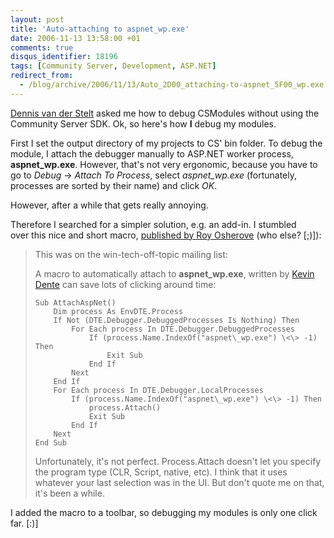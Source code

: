 ```yaml
---
layout: post
title: 'Auto-attaching to aspnet_wp.exe'
date: 2006-11-13 13:58:00 +01
comments: true
disqus_identifier: 18196
tags: [Community Server, Development, ASP.NET]
redirect_from:
  - /blog/archive/2006/11/13/Auto_2D00_attaching-to-aspnet_5F00_wp.exe.aspx
---
```


[Dennis van der Stelt](http://bloggingabout.net/blogs/dennis/) asked me how to debug CSModules without using the Community Server SDK. Ok, so here's how **I** debug my modules.

First I set the output directory of my projects to CS' bin folder. To debug the module, I attach the debugger manually to ASP.NET worker process, **aspnet\_wp.exe**. However, that's not very ergonomic, because you have to go to *Debug* → *Attach To Process*, select *aspnet\_wp.exe* (fortunately, processes are sorted by their name) and click *OK*.

However, after a while that gets really annoying.

Therefore I searched for a simpler solution, e.g. an add-in. I stumbled over this nice and short macro, [published by Roy Osherove](http://weblogs.asp.net/rosherove/archive/2003/09/22/28532.aspx) (who else? [;)]):

> This was on the win-tech-off-topic mailing list:
>
> A macro to automatically attach to **aspnet\_wp.exe**, written by [Kevin Dente](http://weblogs.asp.net/kdente/) can save lots of clicking around time:
>
> ``` vbnet
> Sub AttachAspNet()
>     Dim process As EnvDTE.Process
>     If Not (DTE.Debugger.DebuggedProcesses Is Nothing) Then
>         For Each process In DTE.Debugger.DebuggedProcesses
>             If (process.Name.IndexOf("aspnet\_wp.exe") \<\> -1) Then
>                 Exit Sub
>             End If
>         Next
>     End If
>     For Each process In DTE.Debugger.LocalProcesses
>         If (process.Name.IndexOf("aspnet\_wp.exe") \<\> -1) Then
>             process.Attach()
>             Exit Sub
>         End If
>     Next
> End Sub
> ```
>
> Unfortunately, it's not perfect. Process.Attach doesn't let you
> specify the program type (CLR, Script, native, etc). I think that it
> uses whatever your last selection was in the UI. But don't quote me
> on that, it's been a while.

I added the macro to a toolbar, so debugging my modules is only one click far. [:)]


